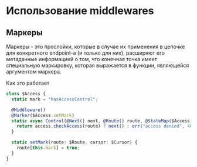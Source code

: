 # Использование middlewares

## Маркеры

Маркеры - это прослойки, которые в случае их применения в цепочке для конкретного endpoint-а (и только
для них), расширяют его метаданные информацией о том, что конечная точка имеет специальную маркировку,
которая выражается в функции, являющейся аргументом маркера.

Как это работает

```ts
class $Access {
  static mark = "hasAccessControl";

  @Middleware()
  @Marker($Access.setMark)
  static async Control(@Next() next, @Route() route, @StateMap($Access) access, @Err() err) {
    return access.checkAccess(route) ? next() : err("access denied", 403);
  }

  static setMark(route: $Route, cursor: $Cursor) {
    route[this.mark] = true;
  }
}
```
